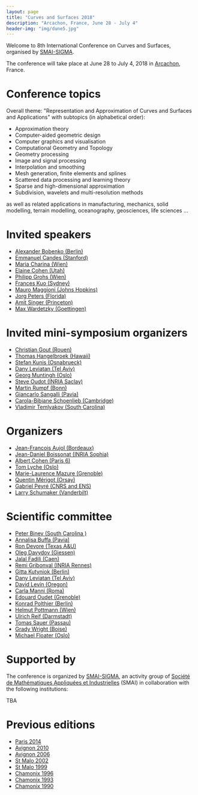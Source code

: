 ```yaml
---
layout: page
title: "Curves and Surfaces 2018"
description: "Arcachon, France, June 28 - July 4"
header-img: "img/dune5.jpg"
---
```


Welcome to 8th International Conference on Curves and Surfaces, organised by [SMAI-SIGMA](http://smai.emath.fr/spip.php?article406).

The conference will take place at June 28 to July 4, 2018 in [Arcachon](https://en.wikipedia.org/wiki/Arcachon), France.


Conference topics
===========================

Overall theme: "Representation and Approximation of Curves and Surfaces and Applications"
with subtopics (in alphabetical order):

- Approximation theory
- Computer-aided geometric design
- Computer graphics and visualisation
- Computational Geometry and Topology
- Geometry processing
- Image and signal processing
- Interpolation and smoothing
- Mesh generation, finite elements and splines
- Scattered data processing and learning theory
- Sparse and high-dimensional approximation
- Subdivision, wavelets and multi-resolution methods

as well as related applications in manufacturing, mechanics, solid modelling, terrain modelling, oceanography, geosciences, life sciences ...


Invited speakers
===========================

- [Alexander Bobenko (Berlin)](http://page.math.tu-berlin.de/~bobenko/)
- [Emmanuel Candes (Stanford)](http://statweb.stanford.edu/~candes/)
- [Maria Charina (Wien)](http://homepage.univie.ac.at/maria.charina/)
- [Elaine Cohen (Utah)](https://www.cs.utah.edu/~cohen/)
- [Philipp Grohs (Wien)](http://mat.univie.ac.at/~grohs/)
- [Frances Kuo (Sydney)](http://web.maths.unsw.edu.au/~fkuo/)
- [Mauro Maggioni (Johns Hopkins)](http://www.math.jhu.edu/~mauro/)
- [Jorg Peters (Florida)](https://www.cise.ufl.edu/~jorg/)
- [Amit Singer (Princeton)](https://web.math.princeton.edu/~amits/)
- [Max Wardetzky (Goettingen)](http://num.math.uni-goettingen.de/~wardetzky/)


Invited mini-symposium organizers
===========================

- [Christian Gout (Rouen)](http://lmi.insa-rouen.fr/membres/9-membres/professeurs/15-gout-christian.html)
- [Thomas Hangelbroek (Hawaii)](http://www.math.hawaii.edu/~hangelbr/)
- [Stefan Kunis (Osnabrueck)](http://www.analysis.uni-osnabrueck.de/kunis/)
- [Dany Leviatan (Tel Aviv)](http://www.math.tau.ac.il/~leviatan/)
- [Georg Muntingh (Oslo)](https://sites.google.com/site/georgmuntingh/)
- [Steve Oudot (INRIA Saclay)](http://geometrica.saclay.inria.fr/team/Steve.Oudot/)
- [Martin Rumpf (Bonn)](http://www.hcm.uni-bonn.de/de/people/profile/martin-rumpf/)
- [Giancarlo Sangalli (Pavia)](http://www-dimat.unipv.it/sangalli/)
- [Carola-Bibiane Schoenlieb (Cambridge)](http://www.damtp.cam.ac.uk/user/cbs31/Home.html)
- [Vladimir Temlyakov (South Carolina)](http://imi.cas.sc.edu/people/vladimir-temlyakov/)


Organizers
===========================

- [Jean-Francois Aujol (Bordeaux)](https://www.math.u-bordeaux.fr/~jaujol/)
- [Jean-Daniel Boissonat (INRIA Sophia)](https://www-sop.inria.fr/members/Jean-Daniel.Boissonnat/)
- [Albert Cohen (Paris 6)](https://www.ljll.math.upmc.fr/cohen/)
- [Tom Lyche (Oslo)](http://www.mn.uio.no/math/english/people/aca/tom/)
- [Marie-Laurence Mazure (Grenoble)](http://ljk.imag.fr/membres/Marie-Laurence.Mazure/)
- [Quentin Mérigot (Orsay)](http://quentin.mrgt.fr/)
- [Gabriel Peyré (CNRS and ENS)](http://www.gpeyre.com/)
- [Larry Schumaker (Vanderbilt)](http://www.math.vanderbilt.edu/~schumake/)


Scientific committee
===========================

- [Peter Binev (South Carolina )](http://people.math.sc.edu/binev/)
- [Annalisa Buffa (Pavia)](http://www.imati.cnr.it/joomla/index.php/people?layout=edit&id=130)
- [Ron Devore (Texas A&U)](http://www.math.tamu.edu/~rdevore/)
- [Oleg Davydov (Giessen)](http://www.staff.uni-giessen.de/~gc1266/)
- [Jalal Fadili (Caen)](https://fadili.users.greyc.fr/)
- [Remi Gribonval (INRIA Rennes)](https://people.irisa.fr/Remi.Gribonval/)
- [Gitta Kutyniok (Berlin)](http://www.tu-berlin.de/?108957)
- [Dany Leviatan (Tel Aviv)](http://www.math.tau.ac.il/~leviatan/)
- [David Levin (Oregon)](http://pages.uoregon.edu/dlevin/)
- [Carla Manni (Roma)](http://www.mat.uniroma2.it/~manni/)
- [Edouard Oudet (Grenoble)](http://www-ljk.imag.fr/membres/Edouard.Oudet/)
- [Konrad Polthier (Berlin)](http://www.polthier.info/)
- [Helmut Pottmann (Wien)](http://www.dmg.tuwien.ac.at/pottmann/)
- [Ulrich Reif (Darmstadt)](http://www.mathematik.tu-darmstadt.de/~reif/)
- [Tomas Sauer (Passau)](http://www.fim.uni-passau.de/digitale-bildverarbeitung/)
- [Grady Wright (Boise)](http://math.boisestate.edu/~wright/)
- [Michael Floater (Oslo)](http://www.mn.uio.no/math/english/people/aca/michaelf/index.html)


Supported by
===========================

The conference is organized by [SMAI-SIGMA](http://smai.emath.fr/spip.php?article406), an activity group of [Société de Mathématiques Appliquées et Industrielles](http://smai.emath.fr/) (SMAI) in collaboration with the following institutions:

TBA


Previous editions
===========================

- [Paris 2014](2014/)
- [Avignon 2010](2010/)
- [Avignon 2006](2006/)
- [St Malo 2002](2002/)
- [St Malo 1999](1999/)
- [Chamonix 1996](1996/)
- [Chamonix 1993](1993/)
- [Chamonix 1990](1990/)
